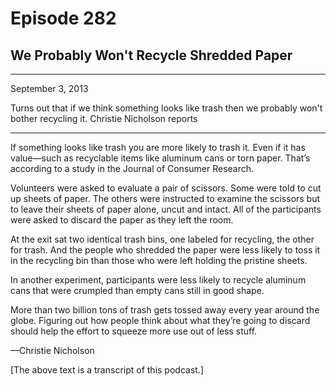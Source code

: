 # Episode 282

## We Probably Won't Recycle Shredded Paper

---

September 3, 2013

Turns out that if we think something looks like trash then we probably won't bother recycling it. Christie Nicholson reports

---

If something looks like trash you are more likely to trash it. Even if it has value—such as recyclable items like aluminum cans or torn paper. That’s according to a study in the Journal of Consumer Research.

Volunteers were asked to evaluate a pair of scissors. Some were told to cut up sheets of paper. The others were instructed to examine the scissors but to leave their sheets of paper alone, uncut and intact. All of the participants were asked to discard the paper as they left the room.

At the exit sat two identical trash bins, one labeled for recycling, the other for trash. And the people who shredded the paper were less likely to toss it in the recycling bin than those who were left holding the pristine sheets.

In another experiment, participants were less likely to recycle aluminum cans that were crumpled than empty cans still in good shape.

More than two billion tons of trash gets tossed away every year around the globe. Figuring out how people think about what they’re going to discard should help the effort to squeeze more use out of less stuff.

—Christie Nicholson

[The above text is a transcript of this podcast.]

